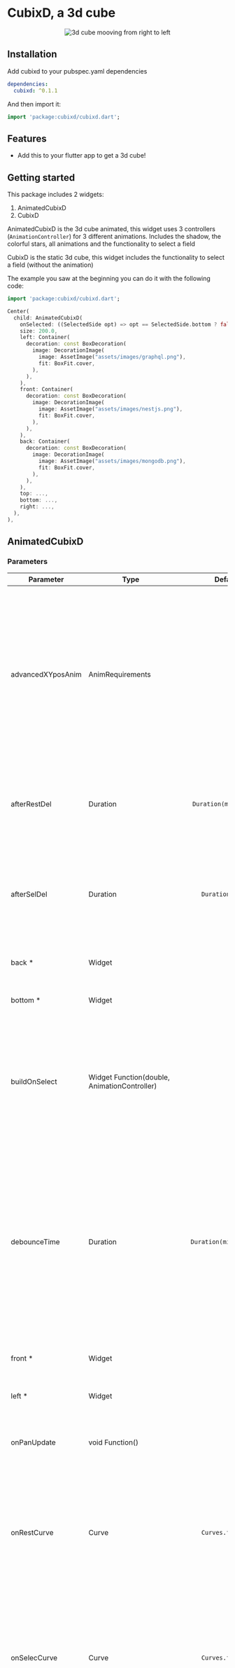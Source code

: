 # CubixD, a 3d cube

<div align="center">
  <img src="https://raw.githubusercontent.com/ElRojo7u7/cubixd/main/screenshots/main.webp" alt="3d cube mooving from right to left" title="Main demostration">
</div>

## Installation

Add cubixd to your pubspec.yaml dependencies

```yaml
dependencies:
  cubixd: ^0.1.1
```

And then import it:

```dart
import 'package:cubixd/cubixd.dart';
```

## Features

- Add this to your flutter app to get a 3d cube!

## Getting started

This package includes 2 widgets:

1. AnimatedCubixD
2. CubixD

AnimatedCubixD is the 3d cube animated, this widget uses 3 controllers (`AnimationController`) for 3 different animations.
Includes the shadow, the colorful stars, all animations and the functionality to select a field

CubixD is the static 3d cube, this widget includes the functionality to select a field (without the animation)

The example you saw at the beginning you can do it with the following code:

```dart
import 'package:cubixd/cubixd.dart';

Center(
  child: AnimatedCubixD(
    onSelected: ((SelectedSide opt) => opt == SelectedSide.bottom ? false : true),
    size: 200.0,
    left: Container(
      decoration: const BoxDecoration(
        image: DecorationImage(
          image: AssetImage("assets/images/graphql.png"),
          fit: BoxFit.cover,
        ),
      ),
    ),
    front: Container(
      decoration: const BoxDecoration(
        image: DecorationImage(
          image: AssetImage("assets/images/nestjs.png"),
          fit: BoxFit.cover,
        ),
      ),
    ),
    back: Container(
      decoration: const BoxDecoration(
        image: DecorationImage(
          image: AssetImage("assets/images/mongodb.png"),
          fit: BoxFit.cover,
        ),
      ),
    ),
    top: ...,
    bottom: ...,
    right: ...,
  ),
),
```

## AnimatedCubixD

### Parameters

| Parameter         | Type                                         |                                                                             Default value                                                                              | Description                                                                                                                                                                                                                                                                                                                                                                                        |
| ----------------- | -------------------------------------------- | :--------------------------------------------------------------------------------------------------------------------------------------------------------------------: | -------------------------------------------------------------------------------------------------------------------------------------------------------------------------------------------------------------------------------------------------------------------------------------------------------------------------------------------------------------------------------------------------- |
| advancedXYposAnim | AnimRequirements                             |                                                                                   -                                                                                    | Advanced XY Position Animation. If you want more control over the AnimationController and the 2 animations that requires, you could set this parameter. Keep in mind that the AnimationController won't forward and dispose automatically when you set this option. **You can read more information and examples down below**                                                                      |
| afterRestDel      | Duration                                     |                                                                      `Duration(miliseconds: 50)`                                                                       | After Restore Delay. This parameter represents the delay after the cubixd restore animation executes to make way to the main animation again                                                                                                                                                                                                                                                       |
| afterSelDel       | Duration                                     |                                                                         `Duration(seconds: 4)`                                                                         | After Selection Delay. This parameter represents the duration that cubixd waits after a face is selected, and right after that time restores the cubixd to the main animation                                                                                                                                                                                                                      |
| back \*           | Widget                                       |                                                                                   -                                                                                    | The widget that should be displayed on the back face side                                                                                                                                                                                                                                                                                                                                          |
| bottom \*         | Widget                                       |                                                                                   -                                                                                    | The widget that should be displayed on the bottom face side                                                                                                                                                                                                                                                                                                                                        |
| buildOnSelect     | Widget Function(double, AnimationController) |                                                                                  null                                                                                  | If you don't like the default starts animation that triggers when the user selects a face. With a great freedom, you could set a different one with this parameter. This one is quite complex, so **you can read more about this down below**                                                                                                                                                      |
| debounceTime      | Duration                                     |                                                                      `Duration(miliseconds: 500)`                                                                      | Debonce Time. The cubixd works with a debouncer, this means that when you constantly move the cubixd to select a face it won't execute the selection until you leave it static with a valid face and wait the duration specified here it will trigger the selection, otherwise if you move it just before time runs, it will "bounce" the selection and count back from 0 this time specified here |
| front \*          | Widget                                       |                                                                                   -                                                                                    | The widget that should be displayed on the front face side                                                                                                                                                                                                                                                                                                                                         |
| left \*           | Widget                                       |                                                                                   -                                                                                    | The widget that should be displayed on the left face side                                                                                                                                                                                                                                                                                                                                          |
| onPanUpdate       | void Function()                              |                                                                                  null                                                                                  | On Pan Update. This is a callback that executes whatever the user moves the cubixd to select a face                                                                                                                                                                                                                                                                                                |
| onRestCurve       | Curve                                        |                                                                         `Curves.fastOutSlowIn`                                                                         | On Restore Curve. This parameter sets the curve that should have the restore animation. Understand the restore animation as the animation that executes after the selection of a face occurs to restore the cubixd to its starting position                                                                                                                                                        |
| onSelecCurve      | Curve                                        |                                                                         `Curves.fastOutSlowIn`                                                                         | On Selection Curve. This parameter sets the curve that have the selection animation. Understand the selection animation as the animation that triggers just right when the debounce timer ends and triggers the selection                                                                                                                                                                          |
| onSelect          | bool Function(SelectedSide)                  |                                                                                  null                                                                                  | On Select. The callback that should trigger when a user selects a face                                                                                                                                                                                                                                                                                                                             |
| restDuration      | Duration                                     |                                                                      `Duration(miliseconds: 800)`                                                                      | Restore Duration. The duration that the restore animation should take                                                                                                                                                                                                                                                                                                                              |
| right \*          | Widget                                       |                                                                                   -                                                                                    | The widget that should be displayed on the right face side                                                                                                                                                                                                                                                                                                                                         |
| selDuration       | Duration                                     |                                                                      `Duration(miliseconds: 400)`                                                                      | Select Duration. The duration that the selection animation should take. Understand the selection animation as the animation that occurs just right after the debouncer triggers                                                                                                                                                                                                                    |
| sensitivityFac    | double                                       |                                                                                  1.0                                                                                   | Sensitivity Factor. Just like a mouse has a sensitivity when you move it. The cubixd has a sensitivity too. It's ideal that this value should be near 1 and not 0 or less. The greater its value, the sensitivity will be too                                                                                                                                                                      |
| shadow            | bool                                         |                                                                                  true                                                                                  | Shadow. Defines if the cubixd should have shadow. Take in mind that if there is no shadow, the cubixd it won't nicely move up and down at all (and the final height that this widget take up will be reduced)                                                                                                                                                                                      |
| simplePosAnim     | SimpleAnimRequirements                       | `SimpleAnimRequirements(duration: const Duration(seconds: 10), xBegin: -pi / 4, xEnd: (7*pi)/4, yBegin: pi / 4, yEnd: pi / 4, reverseWhenDone: false, infinite: true)` | If you don't want to set advanced options with an AnimationController you could use this parameter to set a few parameters to get your cubixd moving c: **You can read more information about this parameter down below**                                                                                                                                                                          |
| size \*           | double                                       |                                                                                   -                                                                                    | The width and height that each face should have                                                                                                                                                                                                                                                                                                                                                    |
| stars             | bool                                         |                                                                                  true                                                                                  | If the colorful stars should appear right after a face is selected                                                                                                                                                                                                                                                                                                                                 |
| top \*            | Widget                                       |                                                                                   -                                                                                    | The widget that should be displayed on the top face side                                                                                                                                                                                                                                                                                                                                           |

### onSelect

A 3d cube should always have 6 faces, but maybe you only want 5 faces. You could have 5 faces ready to be selected and 1 out of service.
that's what was thought when considering this parameter: A callback that sends the face that was selected, and if this callback returns false
that face can't be selected, otherwise it cans

```dart
AnimatedCubixD(
    ...
    onSelected: (SelectedSide opt) {
        switch (opt) {
            case SelectedSide.back:
                return true;
            case SelectedSide.top:
                return true;
            case SelectedSide.front:
                return true;
            case SelectedSide.bottom:
                return false; // out of service
            case SelectedSide.right:
                return true;
            case SelectedSide.left:
                return true;
            case SelectedSide.none:
                // You can do something else
                return false; // Nothing will happend if you return true at this point
            default:
                throw Exception("Unimplemented option");
        }
    }
    ...
),
```

If this parameter isn't set (null). The user won't be able to move the cubixd

As a result we obtain

<div align="center">
  <img src="https://raw.githubusercontent.com/ElRojo7u7/cubixd/main/screenshots/out-of-order.webp" alt="Mooving a 3d cube with the mouse" title="Out of order">
</div>

### advancedXYposAnim

### AnimRequirements

| Parameter     | Type                | Default value | Description                                                                                                                       |
| ------------- | ------------------- | :-----------: | --------------------------------------------------------------------------------------------------------------------------------- |
| controller \* | AnimationController |       -       | The AnimationController that should be used on the main animation. Here you can set the duration of the main animation            |
| xAnimation \* | Animation<double>   |       -       | The Animation<double> that should be used on the horizontal axis. Here you set the x start angle and the x end angle (in radians) |
| yAnimation \* | Animation<double>   |       -       | The Animation<double> that should be used on the vertical axis. Here you set the y start angle and the y end angle (in radians)   |

#### Example

```dart
...
late final AnimationController _mainCtrl;
late final Animation<double> _xAnimation;
late final Animation<double> _yAnimation;
...
@override
void initState(){
    _mainCtrl   = AnimationController(vsync: this, duration: const Duration(seconds: 10));

    _xAnimation = Tween<double>(begin: -pi / 4, end: pi * 2 - pi / 4).animate(_mainCtrl);
    _yAnimation = Tween<double>(begin: pi / 4, end: pi / 4).animate(_mainCtrl);

    _mainCtrl.addStatusListener((status) {
      if (status == AnimationStatus.completed) {
        _mainCtrl.reverse();
      } else if (status == AnimationStatus.dismissed) {
        _mainCtrl.forward();
      }
      print(status);
    });

    _mainCtrl.forward();
    super.initState();
}
...
AnimatedCubixD(
    ...
    advancedXYposAnim: AnimRequirements(
        controller: _mainCtrl,
        xAnimation: _xAnimation,
        yAnimation: _yAnimation,
    ),
    ...
),
...
@override
void dispose(){
    _mainCtrl.dispose();
    super.dispose();
}
...
```

### buildOnSelect

This is probably the most complex parameter of all this package, so I recommend you to read this section the times you need it

What if you would like to have another splash animation when you select a face? With this parameter, you could do so.
When the user selects a face, another animation is running to place the de cubixd to the selected face, I call this "select animation"
and this animation is completely different from the main animation, for that reason it has another AnimationController.

AnimatedCubixD use 3 different controllers for 3 different animations:

1. Main animation. It uses the controller you may or not passed to AnimatedCubixD from `advancedXYposAnim` parameter, if you didn't
   passed him any controller at all, it will create it himself and execute forward and dispose methods automatically

2. Select animation. It creates its controller only if `onSelect` parameter isn't null. This is used to execute the animation that
   plays to adjust the exact angles of the selected face

3. Restore animation. It creates its controller only if `onSelect` parameter isn't null. This is used to execute the animation that
   plays to adjust the cubixd to its initial position after a face was selected by the user

With this in mind, the callback of this parameter sends 2 arguments: size (double) and the select animation controller (`AnimationController`),
this callback expects you to return a widget that will display right after user selects a face

```dart
import 'dart:math';

import 'package:cubixd/cubixd.dart';
...
AnimatedCubixD(
    ...
    buildOnSelect: (double size, AnimationController ctrl) => CircleStar(ctrl: ctrl, size: size),
    stars: false,
    ...
),
...
class _Animations {
  final Animation<double> xAnim;
  final Animation<double> yAnim;
  final double size;

  _Animations(this.xAnim, this.yAnim, this.size);
}

class CircleStar extends StatelessWidget {
  final CurvedAnimation _curvedA;
  final double overflowQ            = 0.4;
  final List<_Animations> _starsA   = [];
  final List<int> _minMax           = [20, 35];

  CircleStar({
    Key? key,
    required AnimationController ctrl,
    required double size,
  })  : _curvedA = CurvedAnimation(parent: ctrl, curve: Curves.easeOutCubic),
        super(key: key) {
    _initParams(size);
    ctrl.addStatusListener((status) {
      if (status == AnimationStatus.completed) {
        _initParams(size);
      }
    });
  }

  void _initParams(double size) {
    _starsA.clear();

    final int length        = Random().nextInt(_minMax[1] - _minMax[0]) + _minMax[0];
    final double overflow   = overflowQ * size;

    for (int i = 0; i < length; i++) {
      final double shapeSize = Random().nextDouble() * size * 0.8;

      final double lPos = Random().nextDouble() * size;
      final double tPos = Random().nextDouble() * size;

      final double xEnd;
      final double yEnd;

      if (-lPos.abs() % size < -tPos.abs() % size) {
        xEnd = lPos > size / 2 ? size + overflow : -overflow;
        yEnd = xEnd * (tPos / xEnd);
      } else {
        yEnd = tPos > size / 2 ? size + overflow : -overflow;
        xEnd = yEnd / (tPos / lPos);
      }
      _starsA.add(_Animations(
        Tween<double>(begin: lPos, end: xEnd).animate(_curvedA),
        Tween<double>(begin: tPos, end: yEnd).animate(_curvedA),
        shapeSize,
      ));
    }
  }

  List<Widget> get _buildList {
    final List<Widget> list = [];
    final Color color       = Color((Random().nextDouble() * 0xFFFFFF).toInt());

    for (int i = 0; i < _starsA.length; i++) {
      list.add(Positioned(
        left: 0,
        top: 0,
        child: Transform.translate(
          offset: Offset(_starsA[i].xAnim.value, _starsA[i].yAnim.value),
          child: Transform.rotate(
            angle: -4 * pi * _curvedA.value,
            child: ClipPath(
              clipper: _CircleStarClip(),
              child: Container(
                color: color.withOpacity(1 - _curvedA.value),
                height: _starsA[i].size,
                width: _starsA[i].size,
              ),
            ),
          ),
        ),
      ));
    }
    return list;
  }

  @override
  Widget build(BuildContext context) {
    return AnimatedBuilder(
      animation: _curvedA,
      builder: (_, __) {
        return Stack(children: _buildList);
      },
    );
  }
}

class _CircleStarClip extends CustomClipper<Path> {
  static const _starShrink  = 2;
  static const _starSides   = 5;
  static const _deg90       = pi / 2;

  @override
  Path getClip(Size size) {
    final double bigRad   = size.width / 2;

    final double centerX  = size.width / 2;
    final double centerY  = size.height / 2;

    final double smallRad = bigRad / _starShrink;

    const double sides    = 2 * pi / _starSides;
    final Path path       = Path()..moveTo(size.width / 2, 0);

    for (int i = 0; i < _starSides + 1; i++) {
      path.lineTo(cos(sides * i + _deg90) * bigRad + centerX,
          sin(sides * i + _deg90) * bigRad + centerY);

      path.lineTo(cos(sides * i + _deg90) * smallRad + centerX,
          sin(sides * i + _deg90) * smallRad + centerY);
    }
    return path..close();
  }

  @override
  bool shouldReclip(covariant CustomClipper<Path> oldClipper) => false;
}
...
```

Hints:

1. You could have your custom animation and the default one (the starts) running together
2. You could code your custom animation with a `StatefulWidget` instead of a `StatelessWidget`
   and use a more orthodox method

**Here's a slow motion of the result:**

<div align="center">
  <img src="https://raw.githubusercontent.com/ElRojo7u7/cubixd/main/screenshots/circle-stars.webp" alt="Circle stars splashing when selecting" title="Circle stars">
</div>

### simplePosAnim

Previously, we stated that the default value that this parameter takes is:

```dart
import 'package:cubixd/cubixd.dart';
...
simplePosAnim: SimpleAnimRequirements(
    duration: const Duration(seconds: 10),
    infinite: true,
    reverseWhenDone: false,
    xBegin: -pi / 4,
    xEnd: (7*pi)/4,
    yBegin: pi / 4,
    yEnd: pi / 4,
),
...
```

cubixd takes that values as the default animation only if this parameter (simplePosAnim) and advancedXYposAnim are'nt set

Another example

```dart
import 'package:cubixd/cubixd.dart';
...
simplePosAnim: SimpleAnimRequirements(
    duration: const Duration(seconds: 11),
    infinite: true,
    reverseWhenDone: true,
    xBegin: pi / 4,
    xCurve: Curves.ease,
    xEnd: 2 * pi,
    yBegin: -pi / 4,
    yCurve: Curves.ease,
    yEnd: 4 * pi,
),
...
```

### SimpleAnimRequirements

| Parameter       | Type     |  Default value  | Description                                                                        |
| --------------- | -------- | :-------------: | ---------------------------------------------------------------------------------- |
| duration \*     | Duration |        -        | The duration that the main animation should have                                   |
| infinite        | bool     |      true       | If the main animation should play infinitely                                       |
| reverseWhenDone | bool     |      false      | If the cubixd should play backwards when it finishes                               |
| xBegin \*       | double   |        -        | The horizontal angle (in radians) that should be set at the start of the animation |
| xCurve          | Curve    | `Curves.linear` | The curve that should have the main animation on its horizontal axis               |
| xEnd \*         | double   |        -        | The horizontal angle (in radians) that should be set at the end of the animation   |
| yBegin \*       | double   |        -        | The vertical angle (in radians) that should be set at the start of the animation   |
| yCurve          | Curve    | `Curves.linear` | The curve that should have the main animation on its vertical axis                 |
| yEnd \*         | double   |        -        | The vertical angle (in radians) that should be set at the end of the animation     |

## CubixD

CubixD is the widget that displays the 3d cube. The shadow and the rotating animation are'nt part of this widget,
but the selection of a face it is part of this widget (almost), by the exception that the animation that plays to place
the cubixd to its exact correct position of the face it'sn't part of this widget

### Parameters

| Parameter      | Type                                           |         Default value         | Description                                                                                                                                                                                                                                                                                                                                                                                        |
| -------------- | ---------------------------------------------- | :---------------------------: | -------------------------------------------------------------------------------------------------------------------------------------------------------------------------------------------------------------------------------------------------------------------------------------------------------------------------------------------------------------------------------------------------- |
| back \*        | Widget                                         |               -               | The widget that should be displayed on the back face side                                                                                                                                                                                                                                                                                                                                          |
| bottom \*      | Widget                                         |               -               | The widget that should be displayed on the bottom face side                                                                                                                                                                                                                                                                                                                                        |
| debounceTime   | Duration                                       | `Duration(milliseconds: 500)` | Debonce Time. The cubixd works with a debouncer, this means that when you constantly move the cubixd to select a face it won't execute the selection until you leave it static with a valid face and wait the duration specified here it will trigger the selection, otherwise if you move it just before time runs, it will "bounce" the selection and count back from 0 this time specified here |
| delta \*       | Vector2                                        |               -               | The horizontal and vertical angle (in radians) of the cubixd. **You can read more about this down below**                                                                                                                                                                                                                                                                                          |
| front \*       | Widget                                         |               -               | The widget that should be displayed on the front face side                                                                                                                                                                                                                                                                                                                                         |
| left \*        | Widget                                         |               -               | The widget that should be displayed on the left face side                                                                                                                                                                                                                                                                                                                                          |
| onPanUpdate    | VoidCallback                                   |             null              | On Pan Update. This is a callback that executes whatever the user moves the cubixd to select a face                                                                                                                                                                                                                                                                                                |
| onSelected     | void Function(SelectedSide opt, Vector2 delta) |             null              | On Selected. The callback that should trigger when a user selects a face                                                                                                                                                                                                                                                                                                                           |
| right \*       | Widget                                         |               -               | The widget that should be displayed on the right face side                                                                                                                                                                                                                                                                                                                                         |
| sensitivityFac | double                                         |              1.0              | Sensitivity Factor. Just like a mouse has a sensitivity when you move it. The cubixd has a sensitivity too. It's ideal that this value should be near 1 and not 0 or less. The greater its value, the sensitivity will be too                                                                                                                                                                      |
| size \*        | double                                         |               -               | The width and height that each face should have                                                                                                                                                                                                                                                                                                                                                    |
| top \*         | Widget                                         |               -               | The widget that should be displayed on the top face side                                                                                                                                                                                                                                                                                                                                           |

### delta

This parameter represents the horizontal and vertical angle of the cubixd (in radians)
AnimatedCubixD uses this parameter with an AnimatedBuilder to get the animation running by
updating every time its respective controller indicates it

```dart
import 'package:vector_math/vector_math_64.dart' show Vector2;
import 'package:cubixd/cubixd.dart';
...
CubixD(
    ...
    delta: Vector2(verticalAngle, horizontalAngle)
    ...
),
...
```

Here's an example

```dart
import 'package:cubixd/cubixd.dart';
...
CubixD(
  size: 200.0,
  delta: Vector2(pi / 4, pi / 4),
  onSelected: (SelectedSide opt, Vector2 delta) {
    print('On selected callback:\n\topt = ${opt}\n\tdelta = ${delta}');
  },
  front: ...,
  back: ...,
  right: ...,
  left: ...,
  top: ...,
  bottom: ...,
),
...
```

As a result we obtain:

<div align="center">
  <img src="https://raw.githubusercontent.com/ElRojo7u7/cubixd/main/screenshots/static.webp" alt="Mooving a 3d cube with the mouse" title="Static">
</div>

## Extras

### SelectedSide

SelectedSide it's an enum that helps to know which side has been selected:

```dart
enum SelectedSide { front, back, right, left, top, bottom, none }
```

### Calculations are'nt exact

Be aware that when you want to get a specific angle. The horizontal angle "changes" the direction
based on the vertical angle, here's an example of this:

If the vertical angle is between -90° and 90°. A horizontal angle grater than 0 (positive)
has a direction from right to left.

Otherwise, if the vertical angle is grater than 90°. A horizontal angle grater than 0 (positive)
has a direction from left to right.

<div align="center">
  <img src="https://raw.githubusercontent.com/ElRojo7u7/cubixd/main/screenshots/angles.webp" alt="3d cube rotating on itself showing its angles of rotation" title="Angles and direction">
</div>

### TODO

1. Maybe attach the front, back, right, left, top and bottom widgets would be better
   to do with a widget list `List<Widget>`

2. Offer the possibility to control the up and down animation
